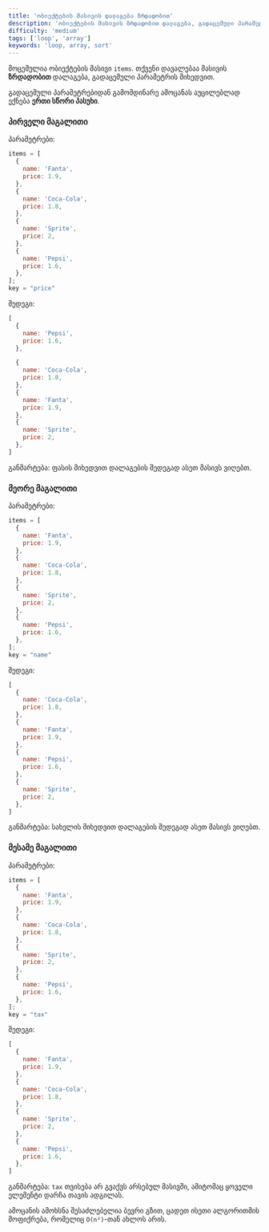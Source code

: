 ```yaml
---
title: 'ობიექტების მასივის დალაგება ზრდადობით'
description: 'ობიექტების მასივის ზრდადობით დალაგება, გადაცემული პარამეტრიდან გამომდინარე'
difficulty: 'medium'
tags: ['loop', 'array']
keywords: 'loop, array, sort'
---
```


მოცემულია ობიექტების მასივი `items`.
თქვენი დავალებაა მასივის **ზრდადობით** დალაგება, გადაცემული პარამეტრის მიხედვით.

გადაცემული პარამეტრებიდან გამომდინარე ამოცანას აუცილებლად ექნება **ერთი სწორი პასუხი**.

### პირველი მაგალითი

პარამეტრები:

```js
items = [
  {
    name: 'Fanta',
    price: 1.9,
  },
  {
    name: 'Coca-Cola',
    price: 1.8,
  },
  {
    name: 'Sprite',
    price: 2,
  },
  {
    name: 'Pepsi',
    price: 1.6,
  },
];
key = "price"
```

შედეგი:

```js
[
  {
    name: 'Pepsi',
    price: 1.6,
  },

  {
    name: 'Coca-Cola',
    price: 1.8,
  },
  {
    name: 'Fanta',
    price: 1.9,
  },
  {
    name: 'Sprite',
    price: 2,
  },
]
```

განმარტება: ფასის მიხედვით დალაგების შედეგად ასეთ მასივს ვიღებთ.

### მეორე მაგალითი

პარამეტრები:

```js
items = [
  {
    name: 'Fanta',
    price: 1.9,
  },
  {
    name: 'Coca-Cola',
    price: 1.8,
  },
  {
    name: 'Sprite',
    price: 2,
  },
  {
    name: 'Pepsi',
    price: 1.6,
  },
];
key = "name"
```

შედეგი:

```js
[
  {
    name: 'Coca-Cola',
    price: 1.8,
  },
  {
    name: 'Fanta',
    price: 1.9,
  },
  {
    name: 'Pepsi',
    price: 1.6,
  },
  {
    name: 'Sprite',
    price: 2,
  },
]
```

განმარტება: სახელის მიხედვით დალაგების შედეგად ასეთ მასივს ვიღებთ.

### მესამე მაგალითი

პარამეტრები:

```js
items = [
  {
    name: 'Fanta',
    price: 1.9,
  },
  {
    name: 'Coca-Cola',
    price: 1.8,
  },
  {
    name: 'Sprite',
    price: 2,
  },
  {
    name: 'Pepsi',
    price: 1.6,
  },
];
key = "tax"
```

შედეგი:

```js
[
  {
    name: 'Fanta',
    price: 1.9,
  },
  {
    name: 'Coca-Cola',
    price: 1.8,
  },
  {
    name: 'Sprite',
    price: 2,
  },
  {
    name: 'Pepsi',
    price: 1.6,
  },
]
```

განმარტება: `tax` თვისება არ გვაქვს არსებულ მასივში, ამიტომაც ყოველი ელემენტი დარჩა თავის ადგილას.

ამოცანის ამოხსნა შესაძლებელია ბევრი გზით,
ცადეთ ისეთი ალგორითმის მოფიქრება, რომელიც `O(n²)`-თან ახლოს არის.